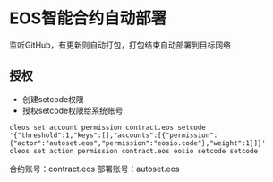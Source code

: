 # EOS智能合约自动部署


监听GitHub，有更新则自动打包，打包结束自动部署到目标网络


## 授权
* 创建setcode权限
* 授权setcode权限给系统账号

```
cleos set account permission contract.eos setcode '{"threshold":1,"keys":[],"accounts":[{"permission":{"actor":"autoset.eos","permission":"eosio.code"},"weight":1}]}'
cleos set action permission contract.eos eosio setcode setcode
```

合约账号：contract.eos
部署账号：autoset.eos
